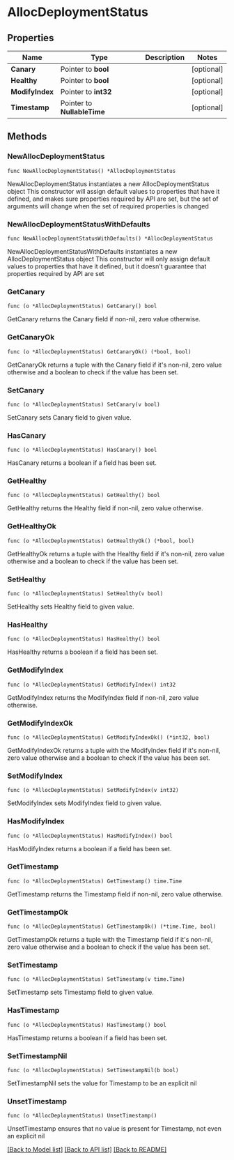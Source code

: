 # AllocDeploymentStatus

## Properties

Name | Type | Description | Notes
------------ | ------------- | ------------- | -------------
**Canary** | Pointer to **bool** |  | [optional] 
**Healthy** | Pointer to **bool** |  | [optional] 
**ModifyIndex** | Pointer to **int32** |  | [optional] 
**Timestamp** | Pointer to **NullableTime** |  | [optional] 

## Methods

### NewAllocDeploymentStatus

`func NewAllocDeploymentStatus() *AllocDeploymentStatus`

NewAllocDeploymentStatus instantiates a new AllocDeploymentStatus object
This constructor will assign default values to properties that have it defined,
and makes sure properties required by API are set, but the set of arguments
will change when the set of required properties is changed

### NewAllocDeploymentStatusWithDefaults

`func NewAllocDeploymentStatusWithDefaults() *AllocDeploymentStatus`

NewAllocDeploymentStatusWithDefaults instantiates a new AllocDeploymentStatus object
This constructor will only assign default values to properties that have it defined,
but it doesn't guarantee that properties required by API are set

### GetCanary

`func (o *AllocDeploymentStatus) GetCanary() bool`

GetCanary returns the Canary field if non-nil, zero value otherwise.

### GetCanaryOk

`func (o *AllocDeploymentStatus) GetCanaryOk() (*bool, bool)`

GetCanaryOk returns a tuple with the Canary field if it's non-nil, zero value otherwise
and a boolean to check if the value has been set.

### SetCanary

`func (o *AllocDeploymentStatus) SetCanary(v bool)`

SetCanary sets Canary field to given value.

### HasCanary

`func (o *AllocDeploymentStatus) HasCanary() bool`

HasCanary returns a boolean if a field has been set.

### GetHealthy

`func (o *AllocDeploymentStatus) GetHealthy() bool`

GetHealthy returns the Healthy field if non-nil, zero value otherwise.

### GetHealthyOk

`func (o *AllocDeploymentStatus) GetHealthyOk() (*bool, bool)`

GetHealthyOk returns a tuple with the Healthy field if it's non-nil, zero value otherwise
and a boolean to check if the value has been set.

### SetHealthy

`func (o *AllocDeploymentStatus) SetHealthy(v bool)`

SetHealthy sets Healthy field to given value.

### HasHealthy

`func (o *AllocDeploymentStatus) HasHealthy() bool`

HasHealthy returns a boolean if a field has been set.

### GetModifyIndex

`func (o *AllocDeploymentStatus) GetModifyIndex() int32`

GetModifyIndex returns the ModifyIndex field if non-nil, zero value otherwise.

### GetModifyIndexOk

`func (o *AllocDeploymentStatus) GetModifyIndexOk() (*int32, bool)`

GetModifyIndexOk returns a tuple with the ModifyIndex field if it's non-nil, zero value otherwise
and a boolean to check if the value has been set.

### SetModifyIndex

`func (o *AllocDeploymentStatus) SetModifyIndex(v int32)`

SetModifyIndex sets ModifyIndex field to given value.

### HasModifyIndex

`func (o *AllocDeploymentStatus) HasModifyIndex() bool`

HasModifyIndex returns a boolean if a field has been set.

### GetTimestamp

`func (o *AllocDeploymentStatus) GetTimestamp() time.Time`

GetTimestamp returns the Timestamp field if non-nil, zero value otherwise.

### GetTimestampOk

`func (o *AllocDeploymentStatus) GetTimestampOk() (*time.Time, bool)`

GetTimestampOk returns a tuple with the Timestamp field if it's non-nil, zero value otherwise
and a boolean to check if the value has been set.

### SetTimestamp

`func (o *AllocDeploymentStatus) SetTimestamp(v time.Time)`

SetTimestamp sets Timestamp field to given value.

### HasTimestamp

`func (o *AllocDeploymentStatus) HasTimestamp() bool`

HasTimestamp returns a boolean if a field has been set.

### SetTimestampNil

`func (o *AllocDeploymentStatus) SetTimestampNil(b bool)`

 SetTimestampNil sets the value for Timestamp to be an explicit nil

### UnsetTimestamp
`func (o *AllocDeploymentStatus) UnsetTimestamp()`

UnsetTimestamp ensures that no value is present for Timestamp, not even an explicit nil

[[Back to Model list]](../README.md#documentation-for-models) [[Back to API list]](../README.md#documentation-for-api-endpoints) [[Back to README]](../README.md)


